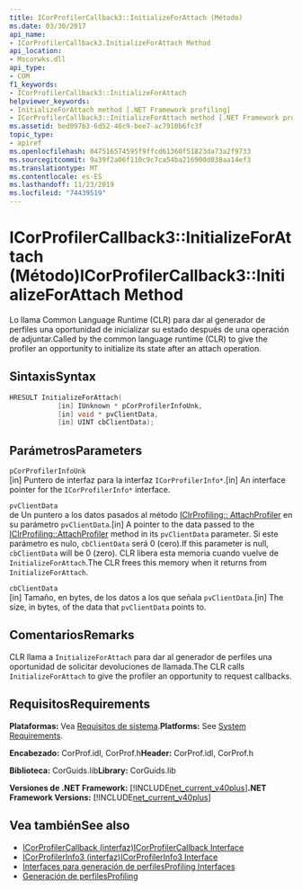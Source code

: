 ```yaml
---
title: ICorProfilerCallback3::InitializeForAttach (Método)
ms.date: 03/30/2017
api_name:
- ICorProfilerCallback3.InitializeForAttach Method
api_location:
- Mscorwks.dll
api_type:
- COM
f1_keywords:
- ICorProfilerCallback3::InitializeForAttach
helpviewer_keywords:
- InitializeForAttach method [.NET Framework profiling]
- ICorProfilerCallback3::InitializeForAttach method [.NET Framework profiling]
ms.assetid: bed097b3-6d52-46c9-bee7-ac7910b6fc3f
topic_type:
- apiref
ms.openlocfilehash: 047516574595f9ffcd61360f51823da73a2f9733
ms.sourcegitcommit: 9a39f2a06f110c9c7ca54ba216900d038aa14ef3
ms.translationtype: MT
ms.contentlocale: es-ES
ms.lasthandoff: 11/23/2019
ms.locfileid: "74439519"
---
```

# <a name="icorprofilercallback3initializeforattach-method"></a><span data-ttu-id="efb26-102">ICorProfilerCallback3::InitializeForAttach (Método)</span><span class="sxs-lookup"><span data-stu-id="efb26-102">ICorProfilerCallback3::InitializeForAttach Method</span></span>
<span data-ttu-id="efb26-103">Lo llama Common Language Runtime (CLR) para dar al generador de perfiles una oportunidad de inicializar su estado después de una operación de adjuntar.</span><span class="sxs-lookup"><span data-stu-id="efb26-103">Called by the common language runtime (CLR) to give the profiler an opportunity to initialize its state after an attach operation.</span></span>  
  
## <a name="syntax"></a><span data-ttu-id="efb26-104">Sintaxis</span><span class="sxs-lookup"><span data-stu-id="efb26-104">Syntax</span></span>  
  
```cpp  
HRESULT InitializeForAttach(  
            [in] IUnknown * pCorProfilerInfoUnk,  
            [in] void * pvClientData,  
            [in] UINT cbClientData);  
```  
  
## <a name="parameters"></a><span data-ttu-id="efb26-105">Parámetros</span><span class="sxs-lookup"><span data-stu-id="efb26-105">Parameters</span></span>  
 `pCorProfilerInfoUnk`  
 <span data-ttu-id="efb26-106">[in] Puntero de interfaz para la interfaz `ICorProfilerInfo*`.</span><span class="sxs-lookup"><span data-stu-id="efb26-106">[in] An interface pointer for the `ICorProfilerInfo*` interface.</span></span>  
  
 `pvClientData`  
 <span data-ttu-id="efb26-107">de Un puntero a los datos pasados al método [IClrProfiling:: AttachProfiler](../../../../docs/framework/unmanaged-api/profiling/iclrprofiling-attachprofiler-method.md) en su parámetro `pvClientData`.</span><span class="sxs-lookup"><span data-stu-id="efb26-107">[in] A pointer to the data passed to the [IClrProfiling::AttachProfiler](../../../../docs/framework/unmanaged-api/profiling/iclrprofiling-attachprofiler-method.md) method in its `pvClientData` parameter.</span></span> <span data-ttu-id="efb26-108">Si este parámetro es nulo, `cbClientData` será 0 (cero).</span><span class="sxs-lookup"><span data-stu-id="efb26-108">If this parameter is null, `cbClientData` will be 0 (zero).</span></span> <span data-ttu-id="efb26-109">CLR libera esta memoria cuando vuelve de `InitializeForAttach`.</span><span class="sxs-lookup"><span data-stu-id="efb26-109">The CLR frees this memory when it returns from `InitializeForAttach`.</span></span>  
  
 `cbClientData`  
 <span data-ttu-id="efb26-110">[in] Tamaño, en bytes, de los datos a los que señala `pvClientData`.</span><span class="sxs-lookup"><span data-stu-id="efb26-110">[in] The size, in bytes, of the data that `pvClientData` points to.</span></span>  
  
## <a name="remarks"></a><span data-ttu-id="efb26-111">Comentarios</span><span class="sxs-lookup"><span data-stu-id="efb26-111">Remarks</span></span>  
 <span data-ttu-id="efb26-112">CLR llama a `InitializeForAttach` para dar al generador de perfiles una oportunidad de solicitar devoluciones de llamada.</span><span class="sxs-lookup"><span data-stu-id="efb26-112">The CLR calls `InitializeForAttach` to give the profiler an opportunity to request callbacks.</span></span>  
  
## <a name="requirements"></a><span data-ttu-id="efb26-113">Requisitos</span><span class="sxs-lookup"><span data-stu-id="efb26-113">Requirements</span></span>  
 <span data-ttu-id="efb26-114">**Plataformas:** Vea [Requisitos de sistema](../../../../docs/framework/get-started/system-requirements.md).</span><span class="sxs-lookup"><span data-stu-id="efb26-114">**Platforms:** See [System Requirements](../../../../docs/framework/get-started/system-requirements.md).</span></span>  
  
 <span data-ttu-id="efb26-115">**Encabezado:** CorProf.idl, CorProf.h</span><span class="sxs-lookup"><span data-stu-id="efb26-115">**Header:** CorProf.idl, CorProf.h</span></span>  
  
 <span data-ttu-id="efb26-116">**Biblioteca:** CorGuids.lib</span><span class="sxs-lookup"><span data-stu-id="efb26-116">**Library:** CorGuids.lib</span></span>  
  
 <span data-ttu-id="efb26-117">**Versiones de .NET Framework:** [!INCLUDE[net_current_v40plus](../../../../includes/net-current-v40plus-md.md)]</span><span class="sxs-lookup"><span data-stu-id="efb26-117">**.NET Framework Versions:** [!INCLUDE[net_current_v40plus](../../../../includes/net-current-v40plus-md.md)]</span></span>  
  
## <a name="see-also"></a><span data-ttu-id="efb26-118">Vea también</span><span class="sxs-lookup"><span data-stu-id="efb26-118">See also</span></span>

- [<span data-ttu-id="efb26-119">ICorProfilerCallback (interfaz)</span><span class="sxs-lookup"><span data-stu-id="efb26-119">ICorProfilerCallback Interface</span></span>](../../../../docs/framework/unmanaged-api/profiling/icorprofilercallback-interface.md)
- [<span data-ttu-id="efb26-120">ICorProfilerInfo3 (interfaz)</span><span class="sxs-lookup"><span data-stu-id="efb26-120">ICorProfilerInfo3 Interface</span></span>](../../../../docs/framework/unmanaged-api/profiling/icorprofilerinfo3-interface.md)
- [<span data-ttu-id="efb26-121">Interfaces para generación de perfiles</span><span class="sxs-lookup"><span data-stu-id="efb26-121">Profiling Interfaces</span></span>](../../../../docs/framework/unmanaged-api/profiling/profiling-interfaces.md)
- [<span data-ttu-id="efb26-122">Generación de perfiles</span><span class="sxs-lookup"><span data-stu-id="efb26-122">Profiling</span></span>](../../../../docs/framework/unmanaged-api/profiling/index.md)
